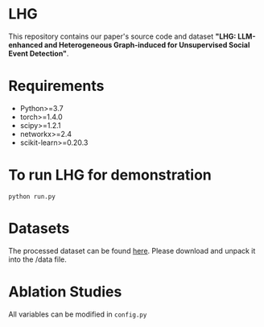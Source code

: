 # LHG
This repository contains our paper's source code and dataset **"LHG: LLM-enhanced and Heterogeneous Graph-induced for Unsupervised Social Event Detection"**.

# Requirements
* Python>=3.7
* torch>=1.4.0
* scipy>=1.2.1
* networkx>=2.4
* scikit-learn>=0.20.3

# To run LHG for demonstration
```python run.py```

# Datasets
The processed dataset can be found [here](https://drive.google.com/drive/folders/1OGt2Dj-61z8SFoV2kksz5fogrrS8XJN_?usp=sharing). Please download and unpack it into the /data file.


# Ablation Studies
All variables can be modified in ```config.py```

